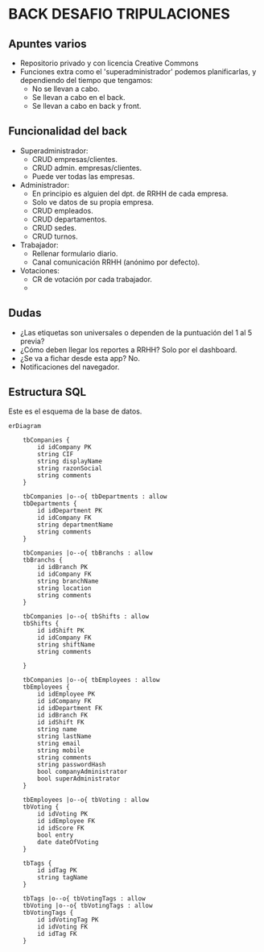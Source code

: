 # BACK DESAFIO TRIPULACIONES

## Apuntes varios
- Repositorio privado y con licencia Creative Commons
- Funciones extra como el 'superadministrador' podemos planificarlas, y dependiendo del tiempo que tengamos:
    - No se llevan a cabo.
    - Se llevan a cabo en el back.
    - Se llevan a cabo en back y front.


## Funcionalidad del back
- Superadministrador:
    - CRUD empresas/clientes.
    - CRUD admin. empresas/clientes.
    - Puede ver todas las empresas.
- Administrador:
    - En principio es alguien del dpt. de RRHH de cada empresa.
    - Solo ve datos de su propia empresa.
    - CRUD empleados.
    - CRUD departamentos.
    - CRUD sedes.
    - CRUD turnos.
- Trabajador:
    - Rellenar formulario diario.
    - Canal comunicación RRHH (anónimo por defecto).
- Votaciones:
    - CR de votación por cada trabajador.
    - 

## Dudas
- ¿Las etiquetas son universales o dependen de la puntuación del 1 al 5 previa?
- ¿Cómo deben llegar los reportes a RRHH? Solo por el dashboard.
- ¿Se va a fichar desde esta app? No.
- Notificaciones del navegador.

## Estructura SQL
Este es el esquema de la base de datos.

```mermaid
erDiagram

    tbCompanies {
        id idCompany PK
        string CIF
        string displayName
        string razonSocial
        string comments
    }

    tbCompanies |o--o{ tbDepartments : allow
    tbDepartments {
        id idDepartment PK
        id idCompany FK
        string departmentName
        string comments
    }

    tbCompanies |o--o{ tbBranchs : allow
    tbBranchs {
        id idBranch PK
        id idCompany FK
        string branchName
        string location
        string comments
    }

    tbCompanies |o--o{ tbShifts : allow
    tbShifts {
        id idShift PK
        id idCompany FK
        string shiftName
        string comments

    }

    tbCompanies |o--o{ tbEmployees : allow
    tbEmployees {
        id idEmployee PK
        id idCompany FK
        id idDepartment FK
        id idBranch FK
        id idShift FK
        string name
        string lastName
        string email
        string mobile
        string comments
        string passwordHash
        bool companyAdministrator
        bool superAdministrator
    }

    tbEmployees |o--o{ tbVoting : allow
    tbVoting {
        id idVoting PK
        id idEmployee FK
        id idScore FK
        bool entry
        date dateOfVoting
    }

    tbTags {
        id idTag PK
        string tagName
    }

    tbTags |o--o{ tbVotingTags : allow
    tbVoting |o--o{ tbVotingTags : allow
    tbVotingTags {
        id idVotingTag PK
        id idVoting FK
        id idTag FK
    }

```